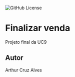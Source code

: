 ![GitHub License](https://img.shields.io/github/license/arthurcruzalves/finalizarvenda)


# Finalizar venda
Projeto final da UC9
## Autor
Arthur Cruz Alves

